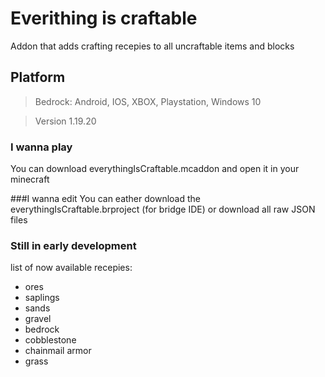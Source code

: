 # Everithing is craftable

Addon that adds crafting recepies to all uncraftable items and blocks

## Platform

> Bedrock:
> Android, IOS, XBOX, Playstation, Windows 10

> Version
> 1.19.20

### I wanna play
You can download everythingIsCraftable.mcaddon and open it in your minecraft

###I wanna edit
You can eather download the everythingIsCraftable.brproject (for bridge IDE) or download all raw JSON files

### Still in early development

list of now available recepies:

- ores
- saplings
- sands
- gravel
- bedrock
- cobblestone
- chainmail armor
- grass
